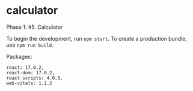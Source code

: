 # calculator

Phase 1: #5. Calculator

To begin the development, run `npm start`.
To create a production bundle, use `npm run build`.

Packages: 
   
    react: 17.0.2,
    react-dom: 17.0.2,
    react-scripts: 4.0.3,
    web-vitals: 1.1.2